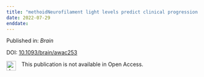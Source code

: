 ```yaml
---
title: "methoidNeurofilament light levels predict clinical progression and death in multiple system atrophy"
date: 2022-07-29
enddate:
---
```


Published in: *Brain*

DOI: [10.1093/brain/awac253](https://doi.org/10.1093/brain/awac253)

<img src="https://upload.wikimedia.org/wikipedia/commons/thumb/0/0e/Closed_Access_logo_transparent.svg/1200px-Closed_Access_logo_transparent.svg.png" alt="drawing" width="25" align="left"/> &nbsp;&nbsp;&nbsp;This publication is not available in Open Access.


